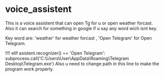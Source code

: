 # voice_assistent

This is a voice assistent that can open Tg for u or open weather forcast. Also it can search for something in google if u say any word wich isnt key.

Key word are: 'weather' for weather forcast , 'Open Telegram' for Open Telegram.

!!!!
elif asistent.recognizer() == 'Open Telegram':
    subprocess.call('C:\\Users\\User\\AppData\\Roaming\\Telegram Desktop\\Telegram.exe') Also u need to change path in this line to make the program work properly.
